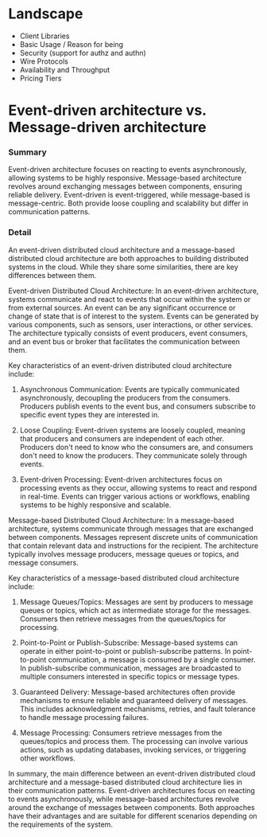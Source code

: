 # Landscape

- Client Libraries
- Basic Usage / Reason for being
- Security (support for authz and authn)
- Wire Protocols
- Availability and Throughput
- Pricing Tiers


# Event-driven architecture vs. Message-driven architecture

### Summary

Event-driven architecture focuses on reacting to events asynchronously, allowing systems to be highly responsive. Message-based architecture revolves around exchanging messages between components, ensuring reliable delivery. Event-driven is event-triggered, while message-based is message-centric. Both provide loose coupling and scalability but differ in communication patterns.

### Detail

An event-driven distributed cloud architecture and a message-based distributed cloud architecture are both approaches to building distributed systems in the cloud. While they share some similarities, there are key differences between them.

Event-driven Distributed Cloud Architecture:
In an event-driven architecture, systems communicate and react to events that occur within the system or from external sources. An event can be any significant occurrence or change of state that is of interest to the system. Events can be generated by various components, such as sensors, user interactions, or other services. The architecture typically consists of event producers, event consumers, and an event bus or broker that facilitates the communication between them.

Key characteristics of an event-driven distributed cloud architecture include:

1. Asynchronous Communication: Events are typically communicated asynchronously, decoupling the producers from the consumers. Producers publish events to the event bus, and consumers subscribe to specific event types they are interested in.

2. Loose Coupling: Event-driven systems are loosely coupled, meaning that producers and consumers are independent of each other. Producers don't need to know who the consumers are, and consumers don't need to know the producers. They communicate solely through events.

3. Event-driven Processing: Event-driven architectures focus on processing events as they occur, allowing systems to react and respond in real-time. Events can trigger various actions or workflows, enabling systems to be highly responsive and scalable.

Message-based Distributed Cloud Architecture:
In a message-based architecture, systems communicate through messages that are exchanged between components. Messages represent discrete units of communication that contain relevant data and instructions for the recipient. The architecture typically involves message producers, message queues or topics, and message consumers.

Key characteristics of a message-based distributed cloud architecture include:

1. Message Queues/Topics: Messages are sent by producers to message queues or topics, which act as intermediate storage for the messages. Consumers then retrieve messages from the queues/topics for processing.

2. Point-to-Point or Publish-Subscribe: Message-based systems can operate in either point-to-point or publish-subscribe patterns. In point-to-point communication, a message is consumed by a single consumer. In publish-subscribe communication, messages are broadcasted to multiple consumers interested in specific topics or message types.

3. Guaranteed Delivery: Message-based architectures often provide mechanisms to ensure reliable and guaranteed delivery of messages. This includes acknowledgment mechanisms, retries, and fault tolerance to handle message processing failures.

4. Message Processing: Consumers retrieve messages from the queues/topics and process them. The processing can involve various actions, such as updating databases, invoking services, or triggering other workflows.

In summary, the main difference between an event-driven distributed cloud architecture and a message-based distributed cloud architecture lies in their communication patterns. Event-driven architectures focus on reacting to events asynchronously, while message-based architectures revolve around the exchange of messages between components. Both approaches have their advantages and are suitable for different scenarios depending on the requirements of the system.